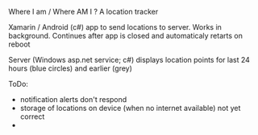 Where I am / Where AM I ?
A location tracker

Xamarin / Android (c#) app to send locations to server. Works in background. Continues after app is closed and automaticaly retarts on reboot

Server (Windows asp.net service; c#) displays location points for last 24 hours (blue circles) and earlier (grey)

ToDo:
 - notification alerts don't respond
 - storage of locations on device (when no internet available) not yet correct
 - 